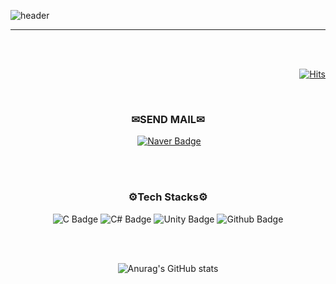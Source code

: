 ![header](https://capsule-render.vercel.app/api?type=Slice&&color=20:FFFACD,100:C5E6A8&customColorList=26&text=Minjun%20Kang&fontColor=757575&desc=Game%20Developer&descSize=21&descAlignY=36&fontAlignY=62&descColor=black&animation=fadeIn&height=180)

***

<div Align=Right>   

</br></br>
   
[![Hits](https://hits.seeyoufarm.com/api/count/incr/badge.svg?url=https%3A%2F%2Fgithub.com%2Fkangjjun%2Fkangjjun&count_bg=%23B5CFA2&title_bg=%239A9696&icon=ello.svg&icon_color=%23E7E7E7&title=Wellcome&edge_flat=false&)](https://hits.seeyoufarm.com)

</br>

</div>


<div Align=center>   
   
   ### ✉**SEND MAIL**✉
   &#160;[![Naver Badge](https://img.shields.io/badge/NAVER-28965A?&style=for-the-badge&logo=naver&logoColor=white)](mailto:dubu_02@naver.com)

   </br></br>
   
   ### ⚙**Tech Stacks**⚙   
   ![C Badge](https://img.shields.io/badge/C-blue?style=for-the-badge&logo=C&logoColor=white) 
   ![C# Badge](https://img.shields.io/badge/C%23-purple?style=for-the-badge&logo=Csharp&logoColor=white) 
   ![Unity Badge ](https://img.shields.io/badge/Unity-black?style=for-the-badge&logo=Unity&logoColor=ashgray) 
   ![Github Badge](https://img.shields.io/badge/GitHub-666A73?style=for-the-badge&logo=github&logoColor=white)

   </br></br>

![Anurag's GitHub stats](https://github-readme-stats.vercel.app/api?username=kangjjun&show_icons=true&theme=ambient_gradient)
</div>
<!--
**kangjjun/kangjjun** is a ✨ _special_ ✨ repository because its `README.md` (this file) appears on your GitHub profile.

Here are some ideas to get you started:



- 🔭 I’m currently working on ...
- 🌱 I’m currently learning ...
- 👯 I’m looking to collaborate on ...
- 🤔 I’m looking for help with ...
- 💬 Ask me about ...
- 📫 How to reach me: ...
- 😄 Pronouns: ...
- ⚡ Fun fact: ...
-->
